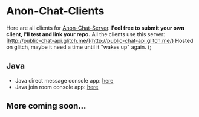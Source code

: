 # Anon-Chat-Clients
Here are all clients for [Anon-Chat-Server](https://github.com/Braslerl/Anon-Chat-Server).
**Feel free to submit your own client, I'll test and link your repo.**
All the clients use this server: [http://public-chat-api.glitch.me/](http://public-chat-api.glitch.me/)
Hosted on glitch, maybe it need a time until it "wakes up" again. (;

## Java

 - Java direct message console app: [here](Java-DM-messages)
 - Java join room console app: [here](Java-room-message)

## More coming soon...
